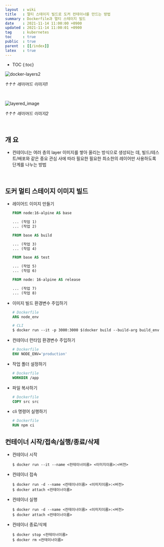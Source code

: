 ```yaml
---
layout  : wiki
title   : 멀티 스테이지 빌드로 도커 컨테이너를 만드는 방법
summary : Dockerfile과 멀티 스테이지 빌드 
date    : 2021-11-14 11:00:00 +0900
updated : 2021-11-14 11:00:01 +0900
tag     : kubernetes
toc     : true
public  : true
parent  : [[/index]]
latex   : true
---
```

* TOC
{:toc}

![docker-layers2](https://user-images.githubusercontent.com/24386223/141614388-379d382c-926d-4877-9e23-5474d67dc474.png)

_↑↑↑ 레이어드 이미지1_

<br/>

![layered_image](https://user-images.githubusercontent.com/24386223/141614356-31b1f73a-c57f-41a3-a13f-7dee840987ef.png)

_↑↑↑ 레이어드 이미지2_

<br/>

## 개 요

* 컨테이너는 여러 층의 layer 이미지를 쌓아 올리는 방식으로 생성되는 데, 빌드/테스트/배포와 같은 중요 관심 사에 따라 필요한 필요한 최소한의 레이어만 사용하도록 단계를 나누는 방법

<br/>

## 도커 멀티 스테이지 이미지 빌드

* 레이어드 이미지 만들기

    ```dockerfile
    FROM node:16-alpine AS base

    ... (작업 1)
    ... (작업 2)

    FROM base AS build

    ... (작업 3)
    ... (작업 4)

    FROM base AS test

    ... (작업 5)
    ... (작업 6)

    FROM node: 16-alpine AS release

    ... (작업 7)
    ... (작업 8)
    ```

* 이미지 빌드 환경변수 주입하기

    ```dockerfile
    # Dockerfile
    ARG node_env

    # CLI
    $ docker run --it -p 3000:3000 $(docker build --build-arg build_env='development' -q --no-cache .)
    ```

* 컨테이너 런타임 환경변수 주입하기

    ```dockerfile
    # Dockerfile
    ENV NODE_ENV='production'
    ```

* 작업 폴더 설정하기

    ```dockerfile
    # Dockerfile
    WORKDIR /app
    ```

* 파일 복사하기

    ```dockerfile
    # Dockerfile
    COPY src src
    ```

* cli 명령어 실행하기

    ```dockerfile
    # Dockerfile
    RUN npm ci 
    ```

## 컨테이너 시작/접속/실행/종료/삭제

* 컨테이너 시작

    ```
    $ docker run --it --name <컨테이너이름> <이미지이름>:<버전>
    ```

* 컨테이너 접속

    ```
    $ docker run -d --name <컨테이너이름> <이미지이름>:<버전>
    $ docker attach <컨테이너이름>

    ```

* 컨테이너 실행

    ```
    $ docker run -d --name <컨테이너이름> <이미지이름>:<버전>
    $ docker attach <컨테이너이름>

    ```

* 컨테이너 종료/삭제


    ```
    $ docker stop <컨테이너이름>
    $ docker rm <컨테이너이름>

    ```

